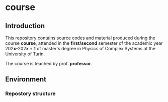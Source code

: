# **course**

## Introduction

This repository contains source codes and material produced during the course **course**, attended in the **first/second** semester of the academic year 202**x**-202**x + 1** of master's degree in Physics of Complex Systems at the University of Turin.

The course is teached by prof. **professor**.

## Environment

### Repostory structure
